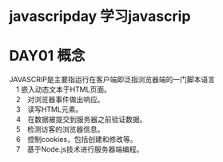 # **javascripday 学习javascrip**

# DAY01  概念
 JAVASCRIP是主要指运行在客户端即泛指浏览器端的一门脚本语言  
　1 嵌入动态文本于HTML页面。   
　2　对浏览器事件做出响应。   
　3　读写HTML元素。  
　4　在数据被提交到服务器之前验证数据。   
　5　检测访客的浏览器信息。  
　6　控制cookies，包括创建和修改等。   
　7　基于Node.js技术进行服务器端编程。   



